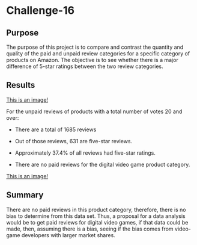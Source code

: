 # Challenge-16

## Purpose

The purpose of this project is to compare and contrast the quantity and quality of the paid and unpaid review categories for a specific category of products on Amazon. 
The objective is to see whether there is a major difference of 5-star ratings between the two review categories.

## Results


[This is an image!](https://github.com/sandmanN7/Challenge-16/blob/main/Images/Results.png)

For the unpaid reviews of products with a total number of votes 20 and over:

- There are a total of 1685 reviews

- Out of those reviews, 631 are five-star reviews.

- Approximately 37.4% of all reviews had five-star ratings.

- There are no paid reviews for the digital video game product category.

[This is an image!](https://github.com/sandmanN7/Challenge-16/blob/main/Images/yvine.png)

## Summary

There are no paid reviews in this product category, therefore, there is no bias to determine from this data set. Thus, a proposal for a data analysis would be to get paid reviews for digital video games, if that data could be made, then, assuming there is a bias, seeing if the bias comes from video-game developers with larger market shares.
